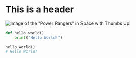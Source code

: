 # This is a header
![Image of the "Power Rangers" in Space with Thumbs Up!](https://i.pinimg.com/736x/a0/cd/dd/a0cdddceaeba12d2a5f0281889e78b09--power-rangers-in-space-power-rangers-shows.jpg)

```python
def hello_world()
    print("Hello World!")
    
hello_world()
# Hello World!
```
